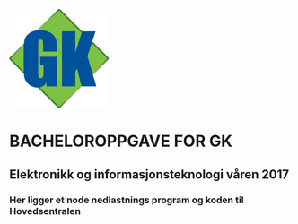 ![myimage-alt-tag](https://github.com/ulbas/Gk/blob/master/gk.png)
# BACHELOROPPGAVE FOR GK

## Elektronikk og informasjonsteknologi våren 2017

### Her ligger et node nedlastnings program og koden til Hovedsentralen 
